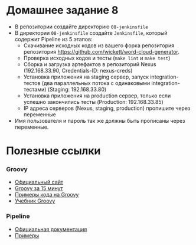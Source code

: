# Домашнее задание  8

- В репозитории создайте директорию `08-jenkinsfile`
- В директории `08-jenkinsfile` создайте `Jenkinsfile`, который содержит Pipeline из 5 этапов:
  - Скачивание исходных кодов из вашего форка репозитория репозитория https://github.com/wickett/word-cloud-generator.
  - Проверка исходных кодов и тесты (`make lint` и `make test`)
  - Сборка и загрузка артефактов в репозиторий Nexus (192.168.33.90, Credentials-ID: nexus-creds)
  - Установка приложения на staging сервер, запуск integration-тестов (два параллельных потока с одинаковыми integration-тестами) (Staging: 192.168.33.80)
  - Установка приложения на production сервер, только если успешно закончились тесты (Production: 192.168.33.85)
  - IP адреса серверов (Nexus, staging, production) пропишите через переменные
- Имя пользователя и пароль так же должны быть прописаны через переменные.

# Полезные ссылки

### Groovy
- [Официальный сайт](http://www.groovy-lang.org/)
- [Groovy за 15 минут](https://habr.com/ru/post/122127/)
- [Примеры кода на Groovy](https://mrhaki.blogspot.com/search/label/Groovy)
- [Учебник Groovy](https://ru.wikibooks.org/wiki/Groovy)

### Pipeline

- [Официальная документация](https://jenkins.io/doc/book/pipeline/)
- [Примеры](https://github.com/jenkinsci/pipeline-examples)

